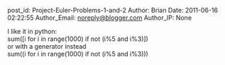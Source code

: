 post_id: Project-Euler-Problems-1-and-2
Author: Brian
Date: 2011-06-16 02:22:55
Author_Email: noreply@blogger.com
Author_IP: None

I like it in python:<br />sum([i for i in range(1000) if not (i%5 and i%3)])<br />or with a generator instead<br />sum((i for i in range(1000) if not (i%5 and i%3)))
